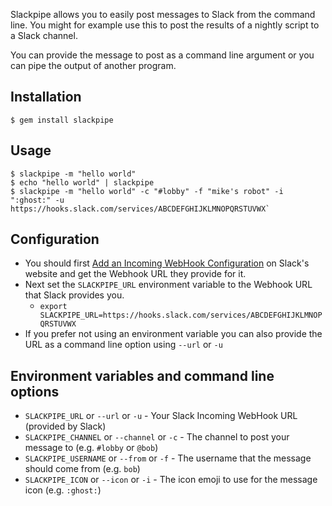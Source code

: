 Slackpipe allows you to easily post messages to Slack from the command line. You might for example use this to post the results of a nightly script to a Slack channel. 

You can provide the message to post as a command line argument or you can pipe the output of another program.

## Installation
    $ gem install slackpipe

## Usage
    $ slackpipe -m "hello world"
    $ echo "hello world" | slackpipe
    $ slackpipe -m "hello world" -c "#lobby" -f "mike's robot" -i ":ghost:" -u https://hooks.slack.com/services/ABCDEFGHIJKLMNOPQRSTUVWX`
    
## Configuration
  * You should first [Add an Incoming WebHook Configuration](https://wondermile.slack.com/apps/A0F7XDUAZ-incoming-webhooks) on Slack's website and get the Webhook URL they provide for it.  
  * Next set the `SLACKPIPE_URL` environment variable to the Webhook URL that Slack provides you.
    * `export SLACKPIPE_URL=https://hooks.slack.com/services/ABCDEFGHIJKLMNOPQRSTUVWX`
  * If you prefer not using an environment variable you can also provide the URL as a command line option using `--url` or `-u`
  
## Environment variables and command line options
   * `SLACKPIPE_URL` or `--url` or `-u` - Your Slack Incoming WebHook URL (provided by Slack)
   * `SLACKPIPE_CHANNEL` or `--channel` or `-c`  - The channel to post your message to (e.g. `#lobby` or `@bob`)
   * `SLACKPIPE_USERNAME` or `--from` or `-f`  - The username that the message should come from (e.g. `bob`)
   * `SLACKPIPE_ICON` or `--icon` or `-i` - The icon emoji to use for the message icon (e.g. `:ghost:`)
   
